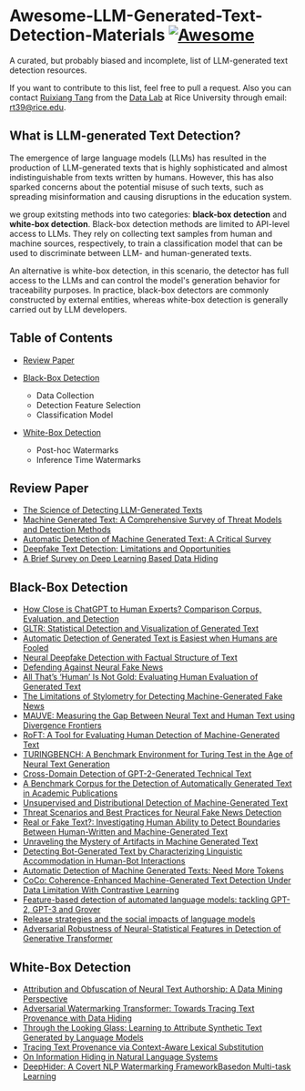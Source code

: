 # Awesome-LLM-Generated-Text-Detection-Materials [![Awesome](https://cdn.rawgit.com/sindresorhus/awesome/d7305f38d29fed78fa85652e3a63e154dd8e8829/media/badge.svg)](https://github.com/sindresorhus/awesome)

A curated, but probably biased and incomplete, list of LLM-generated text detection resources.

If you want to contribute to this list, feel free to pull a request. Also you can contact [Ruixiang Tang](https://www.ruixiangtang.net/) from the [Data Lab](http://faculty.cs.tamu.edu/xiahu/) at Rice University through email: rt39@rice.edu.


## What is LLM-generated Text Detection?

The emergence of large language models (LLMs) has resulted in the production of LLM-generated texts that is highly sophisticated and almost indistinguishable from texts written by humans. However, this has also sparked concerns about the potential misuse of such texts, such as spreading misinformation and causing disruptions in the education system.

we group exitsting methods into two categories: **black-box detection** and **white-box detection**. Black-box detection methods are limited to API-level access to LLMs. They rely on collecting text samples from human and machine sources, respectively, to train a classification model that can be used to discriminate between LLM- and human-generated texts. 

An alternative is white-box detection, in this scenario, the detector has full access to the LLMs and can control the model's generation behavior for traceability purposes. In practice, black-box detectors are commonly constructed by external entities, whereas white-box detection is generally carried out by LLM developers.


## Table of Contents
* [Review Paper](#Review-Paper)

* [Black-Box Detection](#Black-Box-Detection)
  * Data Collection
  * Detection Feature Selection
  * Classification Model
* [White-Box Detection](#White-Box-Detection)
  * Post-hoc Watermarks
  * Inference Time Watermarks
  

## Review Paper
  * [The Science of Detecting LLM-Generated Texts](https://github.com/datamllab/The-Science-of-LLM-generated-Text-Detection)
  * [Machine Generated Text: A Comprehensive Survey of Threat Models and Detection Methods](https://arxiv.org/pdf/2210.07321.pdf)
  * [Automatic Detection of Machine Generated Text: A Critical Survey](https://arxiv.org/pdf/2011.01314.pdf)
  * [Deepfake Text Detection: Limitations and Opportunities](https://arxiv.org/pdf/2210.09421.pdf)
  * [A Brief Survey on Deep Learning Based Data Hiding](http://staff.ustc.edu.cn/~zhangwm/Paper/2021_30.pdf)


## Black-Box Detection
  * [How Close is ChatGPT to Human Experts? Comparison Corpus, Evaluation, and Detection](https://arxiv.org/pdf/2301.07597.pdf)
  * [GLTR: Statistical Detection and Visualization of Generated Text](https://arxiv.org/pdf/1906.04043.pdf)
  * [Automatic Detection of Generated Text is Easiest when Humans are Fooled](http://aclanthology.lst.uni-saarland.de/2020.acl-main.164.pdf)
  * [Neural Deepfake Detection with Factual Structure of Text](https://arxiv.org/pdf/2010.07475.pdf)
  * [Defending Against Neural Fake News](https://arxiv.org/pdf/1905.12616.pdf)
  * [All That’s ‘Human’ Is Not Gold: Evaluating Human Evaluation of Generated Text](https://arxiv.org/pdf/2107.00061.pdf)
  * [The Limitations of Stylometry for Detecting Machine-Generated Fake News](https://aclanthology.org/2020.cl-2.8.pdf)
  * [MAUVE: Measuring the Gap Between Neural Text and Human Text using Divergence Frontiers](https://proceedings.neurips.cc/paper/2021/file/260c2432a0eecc28ce03c10dadc078a4-Paper.pdf)
  * [RoFT: A Tool for Evaluating Human Detection of Machine-Generated Text](https://arxiv.org/pdf/2010.03070.pdf)
  * [TURINGBENCH: A Benchmark Environment for Turing Test in the Age of Neural Text Generation](https://arxiv.org/pdf/2109.13296.pdf)
  * [Cross-Domain Detection of GPT-2-Generated Technical Text](https://aclanthology.org/2022.naacl-main.88.pdf)
  * [A Benchmark Corpus for the Detection of Automatically Generated Text in Academic Publications](https://arxiv.org/pdf/2202.02013.pdf)
  * [Unsupervised and Distributional Detection of Machine-Generated Text](https://arxiv.org/pdf/2111.02878.pdf)
  * [Threat Scenarios and Best Practices for Neural Fake News Detection](https://aclanthology.org/2022.coling-1.106.pdf)
  * [Real or Fake Text?: Investigating Human Ability to Detect Boundaries Between Human-Written and Machine-Generated Text](https://arxiv.org/pdf/2212.12672.pdf)
  * [Unraveling the Mystery of Artifacts in Machine Generated Text](https://aclanthology.org/2022.lrec-1.744.pdf)
  * [Detecting Bot-Generated Text by Characterizing Linguistic Accommodation in Human-Bot Interactions](https://aclanthology.org/2021.findings-acl.286.pdf)
  * [Automatic Detection of Machine Generated Texts: Need More Tokens](https://ieeexplore.ieee.org/stamp/stamp.jsp?tp=&arnumber=9983964&tag=1)
  * [CoCo: Coherence-Enhanced Machine-Generated Text Detection Under Data Limitation With Contrastive Learning](https://arxiv.org/pdf/2212.10341.pdf)
  * [Feature-based detection of automated language models: tackling GPT-2, GPT-3 and Grover](https://www.ncbi.nlm.nih.gov/pmc/articles/PMC8049133/)
  * [Release strategies and the social impacts of language models](https://arxiv.org/pdf/1908.09203.pdf)
  * [Adversarial Robustness of Neural-Statistical Features in Detection of Generative Transformer](https://arxiv.org/abs/2203.07983)
  

## White-Box Detection
  * [Attribution and Obfuscation of Neural Text Authorship: A Data Mining Perspective](https://arxiv.org/pdf/2210.10488.pdf)
  * [Adversarial Watermarking Transformer: Towards Tracing Text Provenance with Data Hiding](https://arxiv.org/pdf/2009.03015.pdf)
  * [Through the Looking Glass: Learning to Attribute Synthetic Text Generated by Language Models](https://aclanthology.org/2021.eacl-main.155.pdf)
  * [Tracing Text Provenance via Context-Aware Lexical Substitution](https://ojs.aaai.org/index.php/AAAI/article/view/21415)
  * [On Information Hiding in Natural Language Systems](https://arxiv.org/pdf/2203.06512.pdf)
  * [DeepHider: A Covert NLP Watermarking FrameworkBasedon Multi-task Learning](https://arxiv.org/pdf/2208.04676.pdf)
